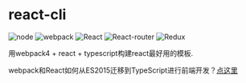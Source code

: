 # react-cli

![node](https://img.shields.io/node/v/webpack.svg)
![webpack](https://img.shields.io/badge/webpack-%5E4.x.x-brightgreen.svg)
![React](https://img.shields.io/badge/React-%5E16.4.2-yellow.svg)
![React-router](https://img.shields.io/badge/ReactRouter-%5E4.x.x-yellow.svg)
![Redux](https://img.shields.io/badge/ReactRedux-%5E4.0.0-yellow.svg)

用webpack4 + react + typescript构建react最好用的模板.

webpack和React如何从ES2015迁移到TypeScript进行前端开发？[点这里](./docs/ts-config_zh.md)
